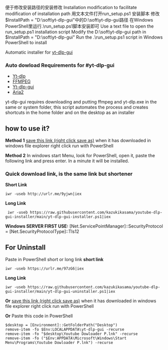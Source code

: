便于修改安装路径的安装修改
Installation modification to facilitate modification of installation path
用文本文件打开run_setup.ps1 安装脚本
修改$InstallPath = "D:\soft\yt-dlp-gui"中的D:\soft\yt-dlp-gui路径
在Windows PowerShell里运行.\run_setup.ps1脚本安装即可
Use a text file to open the run_setup.ps1 installation script
Modify the D:\soft\yt-dlp-gui path in $InstallPath = "D:\soft\yt-dlp-gui"
Run the .\run_setup.ps1 script in Windows PowerShell to install


Automatic installer for [yt-dlp-gui](https://github.com/kannagi0303/yt-dlp-gui)
### Auto dowload Requirements for #yt-dlp-gui

-   [Yt-dlp](https://github.com/yt-dlp/yt-dlp)
-   [FFMPEG](https://ffmpeg.org/download.html#build-windows)
-  [Yt-dlp-gui](https://github.com/kannagi0303/yt-dlp-gui)
-  [Aria2](https://github.com/aria2/aria2)

yt-dlp-gui requires downloading and putting ffmpeg and yt-dlp.exe in the same or system folder, this script automates the process and creates shortcuts in the home folder and on the desktop as an installer
## how to use it?
**Method 1**
[save this link (right click save as)](https://raw.githubusercontent.com/kazukikasama/youtube-dlp-gui-installer/main/yt-dlp-gui-installer.ps1) 
when it has downloaded in windows file explorer right click run with PowerShell

**Method 2**
In windows start Menu, look for PowerShell, open it, paste the following link and press enter. In a minute it will be installed.
### Quick download link, is the same link but shortener
**Short Link**

    iwr -useb http://urlr.me/9yjwn|iex

**Long Link**
   

     iwr -useb https://raw.githubusercontent.com/kazukikasama/youtube-dlp-gui-installer/main/yt-dlp-gui-installer.ps1|iex

**Windows SERVER FIRST USE:**
    [Net.ServicePointManager]::SecurityProtocol = [Net.SecurityProtocolType]::Tls12
    
## For Uninstall
Paste in PowerShell short or long link
**short link**

    iwr -useb https://urlr.me/97zG6|iex

**Long Link**

    iwr -useb https://raw.githubusercontent.com/kazukikasama/youtube-dlp-gui-installer/main/yt-dlp-gui-uninstaller.ps1|iex
   
**Or**
[save this link (right click save as)](https://raw.githubusercontent.com/kazukikasama/youtube-dlp-gui-installer/main/yt-dlp-gui-uninstaller.ps1) when it has downloaded in windows file explorer right click run with PowerShell

**Or** 
Paste this code in PowerShell

    $desktop = [Environment]::GetFolderPath("Desktop")
    remove-item -fo $Env:LOCALAPPDATA\yt-dlp-gui -recurse
    remove-item -fo "$desktop\Youtube Dowloader P.lnk" -recurse
    remove-item -fo ("$Env:APPDATA\Microsoft\Windows\Start Menu\Programs\Youtube Dowloader P.lnk") -recurse
